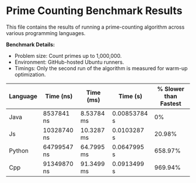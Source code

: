 # Prime Counting Benchmark Results

This file contains the results of running a prime-counting algorithm across various programming languages.

**Benchmark Details:**
- Problem size: Count primes up to 1,000,000.
- Environment: GitHub-hosted Ubuntu runners.
- Timings: Only the second run of the algorithm is measured for warm-up optimization.

| Language   | Time (ns)         | Time (ms)         | Time (s)          | % Slower than Fastest |
|------------|-------------------|-------------------|-------------------|-----------------------|
| Java      | 8537841 ns       | 8.53784 ms      | 0.00853784 s      | 0%        |
| Js      | 10328740 ns       | 10.3287 ms      | 0.0103287 s      | 20.98%        |
| Python      | 64799547 ns       | 64.7995 ms      | 0.0647995 s      | 658.97%        |
| Cpp      | 91349870 ns       | 91.3499 ms      | 0.0913499 s      | 969.94%        |
